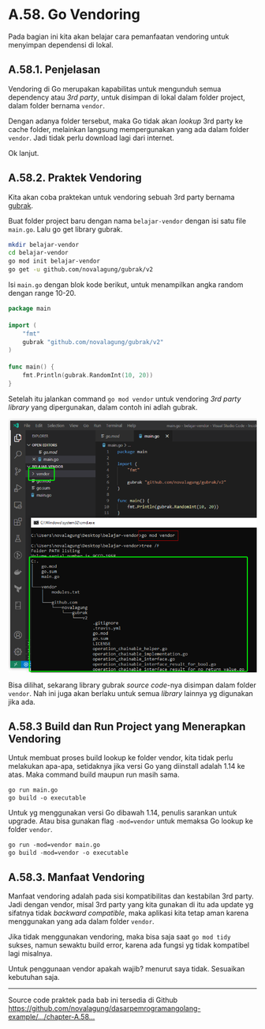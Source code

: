 # A.58. Go Vendoring

Pada bagian ini kita akan belajar cara pemanfaatan vendoring untuk menyimpan dependensi di lokal.

## A.58.1. Penjelasan

Vendoring di Go merupakan kapabilitas untuk mengunduh semua dependency atau *3rd party*, untuk disimpan di lokal dalam folder project, dalam folder bernama `vendor`.

Dengan adanya folder tersebut, maka Go tidak akan *lookup* 3rd party ke cache folder, melainkan langsung mempergunakan yang ada dalam folder `vendor`. Jadi tidak perlu download lagi dari internet.

Ok lanjut.

## A.58.2. Praktek Vendoring

Kita akan coba praktekan untuk vendoring sebuah 3rd party bernama [gubrak](https://github.com/novalagung/gubrak/v2).

Buat folder project baru dengan nama `belajar-vendor` dengan isi satu file `main.go`. Lalu go get library gubrak.

```bash
mkdir belajar-vendor
cd belajar-vendor
go mod init belajar-vendor
go get -u github.com/novalagung/gubrak/v2
```

Isi `main.go` dengan blok kode berikut, untuk menampilkan angka random dengan range 10-20.

```go
package main

import (
	"fmt"
	gubrak "github.com/novalagung/gubrak/v2"
)

func main() {
	fmt.Println(gubrak.RandomInt(10, 20))
}
```

Setelah itu jalankan command `go mod vendor` untuk vendoring *3rd party library* yang dipergunakan, dalam contoh ini adlah gubrak.

![Vendoring](images/A.58_1_vendor.png)

Bisa dilihat, sekarang library gubrak *source code*-nya disimpan dalam folder `vendor`. Nah ini juga akan berlaku untuk semua *library* lainnya yg digunakan jika ada.

## A.58.3 Build dan Run Project yang Menerapkan Vendoring

Untuk membuat proses build lookup ke folder vendor, kita tidak perlu melakukan apa-apa, setidaknya jika versi Go yang diinstall adalah 1.14 ke atas. Maka command build maupun run masih sama.

```
go run main.go
go build -o executable
```

Untuk yg menggunakan versi Go dibawah 1.14, penulis sarankan untuk upgrade. Atau bisa gunakan flag `-mod=vendor` untuk memaksa Go lookup ke folder `vendor`.

```
go run -mod=vendor main.go
go build -mod=vendor -o executable
```

## A.58.3. Manfaat Vendoring

Manfaat vendoring adalah pada sisi kompatibilitas dan kestabilan 3rd party. Jadi dengan vendor, misal 3rd party yang kita gunakan di itu ada update yg sifatnya tidak *backward compatible*, maka aplikasi kita tetap aman karena menggunakan yang ada dalam folder `vendor`.

Jika tidak menggunakan vendoring, maka bisa saja saat `go mod tidy` sukses, namun sewaktu build error, karena ada fungsi yg tidak kompatibel lagi misalnya.

Untuk penggunaan vendor apakah wajib? menurut saya tidak. Sesuaikan kebutuhan saja.

---

<div class="source-code-link">
    <div class="source-code-link-message">Source code praktek pada bab ini tersedia di Github</div>
    <a href="https://github.com/novalagung/dasarpemrogramangolang-example/tree/master/chapter-A.58-vendoring">https://github.com/novalagung/dasarpemrogramangolang-example/.../chapter-A.58...</a>
</div>
